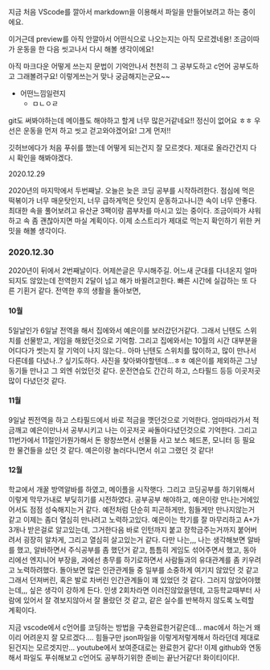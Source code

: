 지금 처음 VScode를 깔아서 markdown을 이용해서 파일을 만들어보려고 하는 중이에요. 

이거근데 preview를 아직 안깔아서 어떤식으로 나오는지는 아직 모르겠네용!
조금이따가 운동을 한 다음 씻고나서 다시 해볼 생각이에요!

아직 마크다운 어떻게 쓰는지 문법이 기억안나서 천천히 그 공부도하고 c언어 공부도하고 그래볼려구요!
    이렇게쓰는거 맞나
        궁금해지는군요~~

+ 어떤느낌일련지
    + ㅁㄴㅇㄹ


git도 써봐야하는데 메이플도 해야하고 할게 너무 많은거같네요!! 정신이 없어요 ㅎㅎ
우선은 운동을 먼저 하고 씻고 걷고와야겠어요! 그게 먼저!!


깃허브에다가 처음 푸쉬를 했는데 어떻게 되는건지 잘 모르겟다. 제대로 올라간건지 다시 확인을 해봐야겠다.



2020.12.29

2020년의 마지막에서 두번째날.
오늘은 늦은 코딩 공부를 시작하려한다. 점심에 먹은 떡볶이가 너무 매운탓인지, 너무 급하게먹은 탓인지 운동하고나니깐 속이 너무 안좋다.
최대한 속을 풀어보려고 유산균 3팩이랑 콤부차를 마시고 있는 중이다. 조금이따가 샤워하고 속 좀 괜찮아지면 마실 계획이다.
이제 소스트리가 제대로 먹는지 확인하기 위한 커밋을 해볼 생각이다.


### 2020.12.30

2020년이 뒤에서 2번째날이다. 어제쓴글은 무시해주길. 어느새 군대를 다녀온지 얼마 되지도 않았는데 전역한지 2달이 넘고 해가 바뀔려고한다. 빠른 시간에 실감하는 또 다른 기횐거 같다.
전역한 후의 생활을 돌아보면,

#### 10월
5일날인가 6일날 전역을 해서 집에와서 예은이를 보러갔던거같다. 그래서 닌텐도 스위치를 선물받고, 게임을 해왔던것으로 기억함. 그리고 집에와서는 10월의 시간 대부분을 어디다가 썻는지 잘 기억이 나지 않는다.. 아마 닌텐도 스위치를 많이하고, 많이 만나서 다른데를 다녔나..? 싶기도하다. 사진을 찾아봐야할텐데...ㅎㅎ 예은이를 제외하곤 그냥 동기들 만나고 그 외엔 쉬었던것 같다. 운전연습도 간간히 하고, 스타필드 등등 이곳저곳 많이 다녔던것 같다.

#### 11월
9일날 찐전역을 하고 스타필드에서 바로 적금을 깻던것으로 기억한다. 엄마따라가서 적금깨고 예은이만나서 공부시키고 나는 이곳저곳 싸돌아다녔던것으로 기억한다. 그리고 11번가에서 11절인가뭔가해서 돈 왕창쓰면서 선물들 사고 보스 헤드폰, 모니터 등 필요한 물건들을 샀던 것 같다. 예은이랑 놀러다니면서 쉬고 그랬던 것 같다!

#### 12월
학교에서 개꿀 방역알바를 하였고, 메이플을 시작햇다. 그리고 코딩공부를 하기위해서 이렇게 막무가내로 부딪히기를 시전하였다. 공부공부 해야하고, 예은이랑 만나는거에있어서도 점점 성숙해지는거 같다. 예전처럼 단순히 피곤하게만, 힘들게만 만나지않는거 같고 이제는 좀더 열심히 만나려고 노력하고있다. 예은이는 학기를 잘 마무리하고 A+가 3개나 받은걸로 알고있는데, 그거한다음 바로 인턴까지 붙고 장학금주는거까지 붙어버려서 굉장히 알차게, 그리고 열심히 살고있는거 같다. 다만 나는,,,
나는 생각해보면 알바를 했고, 알바하면서 주식공부를 좀 했던거 같고, 틈틈히 게임도 섞어주면서 했고, 동아리에선 엔지니어 부장을, 과에선 총무를 하기로하면서 사람들과의 유대관계를 좀 키우려고 노력하려했다. 돌아보면 많은 인관관계들 중 일부를 소중하게 여기지 않았던 것 같고 그래서 던져버린, 혹은 발로 차버린 인간관계들이 꽤 있었던 것 같다. 그러지 않았어야했는데,,, 싶은 생각이 강하게 든다. 인생 2회차라면 이러진않았을텐데, 고등학교때부터 사람에 있어서 잘 겪보지않아서 잘 몰랐던 것 같고, 같은 실수를 반복하지 않도록 노력할 계획이다.


지금 vscode에서 c언어를 코딩하는 방법을 구축완료한거같은데... mac에서 하는거 왜이리 어려운지 잘 모르겠다.... 힘들구만
json파일을 이렇게저렇게해서 하라던데 제대로된건지는 모르겟지만... youtube에서 보여준대로는 완료한거 같다!
이제 github와 연동해서 파일도 푸쉬해보고 c언어도 공부하기위한 준비는 끝난거같다! 화이티이다!.